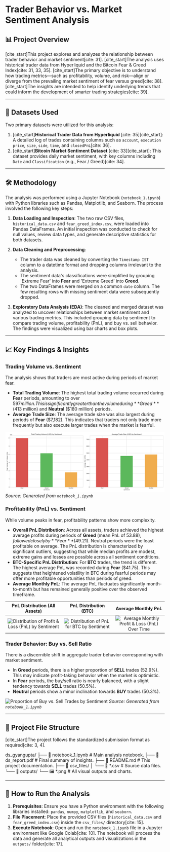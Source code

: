 # Trader Behavior vs. Market Sentiment Analysis

## 📊 Project Overview

[cite_start]This project explores and analyzes the relationship between trader behavior and market sentiment[cite: 31]. [cite_start]The analysis uses historical trader data from Hyperliquid and the Bitcoin Fear & Greed Index[cite: 31, 33, 35]. [cite_start]The primary objective is to understand how trading metrics—such as profitability, volume, and risk—align or diverge from the prevailing market sentiment of fear versus greed[cite: 38]. [cite_start]The insights are intended to help identify underlying trends that could inform the development of smarter trading strategies[cite: 39].

---

## 💾 Datasets Used

Two primary datasets were utilized for this analysis:

1.  [cite_start]**Historical Trader Data from Hyperliquid** [cite: 35][cite_start]: A detailed log of trades containing columns such as `account`, `execution price`, `size`, `side`, `time`, and `closedPnL`[cite: 36].
2.  [cite_start]**Bitcoin Market Sentiment Dataset** [cite: 33][cite_start]: This dataset provides daily market sentiment, with key columns including `Date` and `Classification` (e.g., Fear / Greed)[cite: 34].

---

## 🛠️ Methodology

The analysis was performed using a Jupyter Notebook (`notebook_1.ipynb`) with Python libraries such as Pandas, Matplotlib, and Seaborn. The process involved the following key steps:

1.  **Data Loading and Inspection**: The two raw CSV files, `historical_data.csv` and `fear_greed_index.csv`, were loaded into Pandas DataFrames. An initial inspection was conducted to check for null values, review data types, and generate descriptive statistics for both datasets.

2.  **Data Cleaning and Preprocessing**:
    * The trader data was cleaned by converting the `Timestamp IST` column to a datetime format and dropping columns irrelevant to the analysis.
    * The sentiment data's classifications were simplified by grouping 'Extreme Fear' into **Fear** and 'Extreme Greed' into **Greed**.
    * The two DataFrames were merged on a common `date` column. The few resulting rows with missing sentiment data were subsequently dropped.

3.  **Exploratory Data Analysis (EDA)**: The cleaned and merged dataset was analyzed to uncover relationships between market sentiment and various trading metrics. This included grouping data by sentiment to compare trading volume, profitability (PnL), and buy vs. sell behavior. The findings were visualized using bar charts and box plots.

---

## 📈 Key Findings & Insights

### Trading Volume vs. Sentiment

The analysis shows that traders are most active during periods of market fear.

* **Total Trading Volume**: The highest total trading volume occurred during **Fear** periods, amounting to over $597 million. This is significantly greater than the volume during **Greed** ($413 million) and **Neutral** ($180 million) periods.
* **Average Trade Size**: The average trade size was also largest during periods of **Fear** ($7,182). This indicates that traders not only trade more frequently but also execute larger trades when the market is fearful.

![Total Trading Volume and Average Trade Size by Sentiment](outputs/volume_vs_sentiment.png)
*Source: Generated from `notebook_1.ipynb`*

### Profitability (PnL) vs. Sentiment

While volume peaks in fear, profitability patterns show more complexity.

* **Overall PnL Distribution**: Across all assets, traders achieved the highest average profits during periods of **Greed** (mean PnL of $53.88), followed closely by **Fear** ($49.21). Neutral periods were the least profitable on average. The PnL distribution is characterized by significant outliers, suggesting that while median profits are modest, extreme gains and losses are possible across all sentiment conditions.
* **BTC-Specific PnL Distribution**: For **BTC** trades, the trend is different. The highest average PnL was recorded during **Fear** ($41.75). This suggests that heightened volatility in BTC during fearful periods may offer more profitable opportunities than periods of greed.
* **Average Monthly PnL**: The average PnL fluctuates significantly month-to-month but has remained generally positive over the observed timeframe.

| PnL Distribution (All Assets) | PnL Distribution (BTC) | Average Monthly PnL |
| :---: | :---: | :---: |
| ![Distribution of Profit & Loss (PnL) by Sentiment](pnl_vs_sentiment.png) | ![Distribution of PnL for BTC by Sentiment](pnl_vs_sentiment_BTC.png) | ![Average Monthly Profit & Loss (PnL) Over Time](pnl_over_time.png) |

### Trader Behavior: Buy vs. Sell Ratio

There is a discernible shift in aggregate trader behavior corresponding with market sentiment.

* In **Greed** periods, there is a higher proportion of **SELL** trades (52.9%). This may indicate profit-taking behavior when the market is optimistic.
* In **Fear** periods, the buy/sell ratio is nearly balanced, with a slight tendency towards **SELL** trades (50.5%).
* **Neutral** periods show a minor inclination towards **BUY** trades (50.3%).

![Proportion of Buy vs. Sell Trades by Sentiment](behavior_proportions.png)
*Source: Generated from `notebook_1.ipynb`*

---

## 📁 Project File Structure

[cite_start]The project follows the standardized submission format as required[cite: 3, 4].

ds_gyangupta/
├── 📓 notebook_1.ipynb       # Main analysis notebook.
├── 📄 ds_report.pdf          # Final summary of insights.
├── 📄 README.md              # This project documentation.
├── 📁 csv_files/
│   └── 📜 *.csv              # Source data files.
└── 📁 outputs/
    └── 🖼️ *.png              # All visual outputs and charts.

---

## 🚀 How to Run the Analysis

1.  **Prerequisites**: Ensure you have a Python environment with the following libraries installed: `pandas`, `numpy`, `matplotlib`, and `seaborn`.
2.  **File Placement**: Place the provided CSV files (`historical_data.csv` and `fear_greed_index.csv`) inside the `csv_files/` directory[cite: 15].
3.  **Execute Notebook**: Open and run the `notebook_1.ipynb` file in a Jupyter environment like Google Colab[cite: 10]. The notebook will process the data and generate all analytical outputs and visualizations in the `outputs/` folder[cite: 17].
